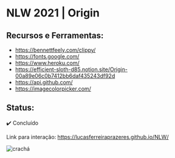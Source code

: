 # NLW 2021 | Origin
## Recursos e Ferramentas:

  - https://bennettfeely.com/clippy/
  - https://fonts.google.com/
  - https://www.heroku.com/
  - https://efficient-sloth-d85.notion.site/Origin-00a89e06c0b7412bb6daf435243df92d
  - https://api.github.com/
  - https://imagecolorpicker.com/

## Status:

✔️ Concluído

Link para interação: https://lucasferreiraprazeres.github.io/NLW/

![crachá](https://github.com/LucasFerreiraPrazeres/NLW/blob/master/images/crach%C3%A1.png)
